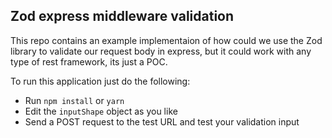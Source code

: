 ## Zod express middleware validation

This repo contains an example implementaion of how could we use the Zod library to
validate our request body in express, but it could work with any type of rest framework, its just a POC.

To run this application just do the following:

- Run `npm install` or `yarn`
- Edit the `inputShape` object as you like
- Send a POST request to the test URL and test your validation input
